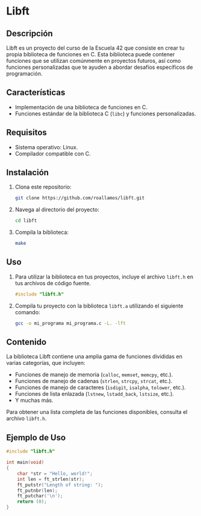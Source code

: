 # Libft

## Descripción

Libft es un proyecto del curso de la Escuela 42 que consiste en crear tu propia biblioteca de funciones en C. Esta biblioteca puede contener funciones que se utilizan comúnmente en proyectos futuros, así como funciones personalizadas que te ayuden a abordar desafíos específicos de programación.

## Características

- Implementación de una biblioteca de funciones en C.
- Funciones estándar de la biblioteca C (`libc`) y funciones personalizadas.

## Requisitos

- Sistema operativo: Linux.
- Compilador compatible con C.

## Instalación

1. Clona este repositorio:
    ```sh
    git clone https://github.com/roallamos/libft.git
    ```
2. Navega al directorio del proyecto:
    ```sh
    cd libft
    ```
3. Compila la biblioteca:
    ```sh
    make
    ```

## Uso

1. Para utilizar la biblioteca en tus proyectos, incluye el archivo `libft.h` en tus archivos de código fuente.
    ```c
    #include "libft.h"
    ```

2. Compila tu proyecto con la biblioteca `libft.a` utilizando el siguiente comando:
    ```sh
    gcc -o mi_programa mi_programa.c -L. -lft
    ```

## Contenido

La biblioteca Libft contiene una amplia gama de funciones divididas en varias categorías, que incluyen:

- Funciones de manejo de memoria (`calloc`, `memset`, `memcpy`, etc.).
- Funciones de manejo de cadenas (`strlen`, `strcpy`, `strcat`, etc.).
- Funciones de manejo de caracteres (`isdigit`, `isalpha`, `tolower`, etc.).
- Funciones de lista enlazada (`lstnew`, `lstadd_back`, `lstsize`, etc.).
- Y muchas más.

Para obtener una lista completa de las funciones disponibles, consulta el archivo `libft.h`.

## Ejemplo de Uso

```c
#include "libft.h"

int main(void)
{
    char *str = "Hello, world!";
    int len = ft_strlen(str);
    ft_putstr("Length of string: ");
    ft_putnbr(len);
    ft_putchar('\n');
    return (0);
}
